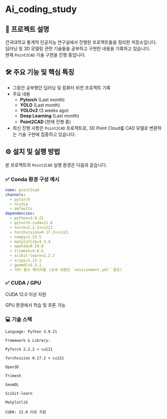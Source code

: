# Ai_coding_study

## 📌 프로젝트 설명
건국대학교 통계적 인공지능 연구실에서 진행한 프로젝트들을 정리한 저장소입니다.  
딥러닝 및 3D 모델링 관련 기술들을 공부하고 구현한 내용을 기록하고 있습니다.  
현재 `Point2CAD` 기술 구현을 진행 중입니다.

## 🛠 주요 기능 및 핵심 특징
- 그동안 공부했던 딥러닝 및 컴퓨터 비전 프로젝트 기록
- 주요 내용
  - **Pytorch** (Last month)
  - **YOLO** (Last month)
  - **YOLOv2** (3 weeks ago)
  - **Deep Learning** (Last month)
  - **Point2CAD** (현재 진행 중)
- 최신 진행 사항은 `Point2CAD` 프로젝트로, 3D Point Cloud를 CAD 모델로 변환하는 기술 구현에 집중하고 있습니다.

## ⚙ 설치 및 실행 방법
본 프로젝트의 `Point2CAD` 실행 환경은 다음과 같습니다.

### ✅ Conda 환경 구성 예시
```yaml
name: point2cad
channels:
  - pytorch
  - nvidia
  - defaults
dependencies:
  - python=3.9.21
  - pytorch-cuda=11.8
  - torch=2.2.2+cu121
  - torchvision=0.17.2+cu121
  - numpy=1.23.5
  - matplotlib=3.3.4
  - open3d=0.19.0
  - trimesh=4.6.5
  - scikit-learn=1.2.2
  - scipy=1.13.1
  - geomdl=5.3.1
  - 기타 필수 패키지들 (상세 내용은 `environment.yml` 참조)

```
### ✅ CUDA / GPU
CUDA 12.0 이상 지원

GPU 환경에서 학습 및 추론 가능

### 💻 기술 스택
```
Language: Python 3.9.21

Framework & Library:

PyTorch 2.2.2 + cu121

Torchvision 0.17.2 + cu121

Open3D

Trimesh

GeomDL

Scikit-learn

Matplotlib

CUDA: 12.0 이상 지원
```
